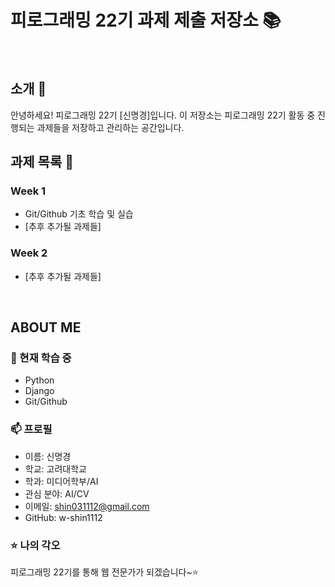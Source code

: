 # 피로그래밍 22기 과제 제출 저장소 📚
<br>

## 소개 🚀
안녕하세요! 피로그래밍 22기 [신명경]입니다.
이 저장소는 피로그래밍 22기 활동 중 진행되는 과제들을 저장하고 관리하는 공간입니다.
<br>

## 과제 목록 📕
### Week 1
- Git/Github 기초 학습 및 실습
- [추후 추가될 과제들]

### Week 2
- [추후 추가될 과제들]
<br>

## ABOUT ME
### 🌱 현재 학습 중
- Python
- Django
- Git/Github

### 📫 프로필
- 이름: 신명경
- 학교: 고려대학교
- 학과: 미디어학부/AI
- 관심 분야: AI/CV
- 이메일: shin031112@gmail.com
- GitHub: w-shin1112

### ⭐ 나의 각오
피로그래밍 22기를 통해 웹 전문가가 되겠습니다~⭐